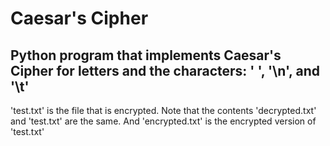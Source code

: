 # Caesar's Cipher

## Python program that implements Caesar's Cipher for letters and the characters: ' ', '\n', and '\t'
'test.txt' is the file that is encrypted. Note that the contents 'decrypted.txt' and 'test.txt' are the same. And 'encrypted.txt' is the encrypted version of 'test.txt'
